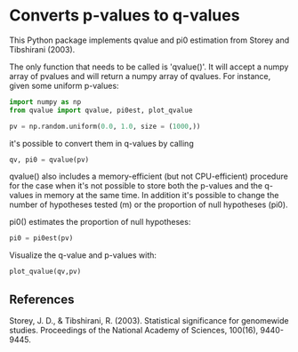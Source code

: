 # Converts p-values to q-values

This Python package implements qvalue and pi0 estimation from Storey and Tibshirani (2003).

The only function that needs to be called is 'qvalue()'. 
It will accept a numpy array of pvalues and will return a numpy array of qvalues.
For instance, given some uniform p-values:

```Python
import numpy as np 
from qvalue import qvalue, pi0est, plot_qvalue

pv = np.random.uniform(0.0, 1.0, size = (1000,))
```

it's possible to convert them in q-values by calling

```Python
qv, pi0 = qvalue(pv)
```

qvalue() also includes a memory-efficient (but not CPU-efficient) procedure for the case
when it's not possible to store both the p-values and the q-values in memory at the same time.
In addition it's possible to change the number of hypotheses tested (m) or the proportion of
null hypotheses (pi0).

pi0() estimates the proportion of null hypotheses:

```Python
pi0 = pi0est(pv)
```

Visualize the q-value and p-values with:

```Python
plot_qvalue(qv,pv)
```

## References

Storey, J. D., & Tibshirani, R. (2003). Statistical significance for genomewide studies. Proceedings of the National Academy of Sciences, 100(16), 9440-9445.